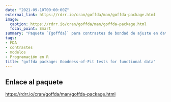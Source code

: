 ```yaml
---
date: "2021-09-10T00:00:00Z"
external_link: https://rdrr.io/cran/goffda/man/goffda-package.html
image:
  caption: https://rdrr.io/cran/goffda/man/goffda-package.html
  focal_point: Smart
summary: "Paquete `{goffda}` para contrastes de bondad de ajuste en datos funcionales"
tags:
- FDA
- contrastes
- modelos
- Programación en R
title: "goffda package: Goodness-of-Fit tests for functional data"
---
```


## Enlace al paquete

https://rdrr.io/cran/goffda/man/goffda-package.html
